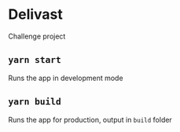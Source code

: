 # Delivast

Challenge project

## `yarn start`

Runs the app in development mode

## `yarn build`

Runs the app for production, output in `build` folder
